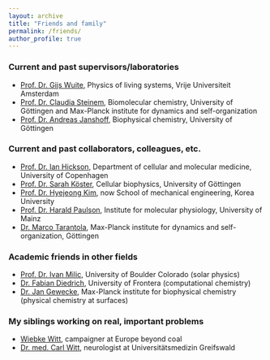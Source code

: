 ```yaml
---
layout: archive
title: "Friends and family"
permalink: /friends/
author_profile: true
---
```


### Current and past supervisors/laboratories

- [Prof. Dr. Gijs Wuite](https://www.gijswuite.com/), Physics of living systems, Vrije Universiteit Amsterdam
- [Prof. Dr. Claudia Steinem](https://www.uni-goettingen.de/de/213067.html), Biomolecular chemistry, University of Göttingen and Max-Planck institute for dynamics and self-organization
- [Prof. Dr. Andreas Janshoff](https://www.uni-goettingen.de/de/208570.html), Biophysical chemistry, University of Göttingen

### Current and past collaborators, colleagues, etc.

- [Prof. Dr. Ian Hickson](https://icmm.ku.dk/english/research-groups/hickson-group/), Department of cellular and molecular medicine, University of Copenhagen
- [Prof. Dr. Sarah Köster](https://www.uni-goettingen.de/de/91107.html), Cellular biophysics, University of Göttingen
- [Prof. Dr. Hyejeong Kim](https://koreauniv.pure.elsevier.com/en/persons/hyejeong-kim), now School of mechanical engineering, Korea University
- [Prof. Dr. Harald Paulson](https://iabserv.biologie.uni-mainz.de/arbeitsgruppen/ag-paulsen/), Institute for molecular physiology, University of Mainz
- [Dr. Marco Tarantola](https://www.lfpn.ds.mpg.de/biophysics/home.html), Max-Planck institute for dynamics and self-organization, Göttingen

### Academic friends in other fields

- [Prof. Dr. Ivan Milic](https://experts.colorado.edu/display/fisid_164960), University of Boulder Colorado (solar physics)
- [Dr. Fabian Diedrich](https://fisica.ufro.cl/dr-fabian-dietrich.html), University of Frontera (computational chemistry)
- [Dr. Jan Gewecke](https://www.mpinat.mpg.de/person/33360/105969), Max-Planck institute for biophysical chemistry (physical chemistry at surfaces)

### My siblings working on real, important problems

- [Wiebke Witt](https://beyond-coal.eu/sitepersons/wiebke-witt/), campaigner at Europe beyond coal
- [Dr. med. Carl Witt](https://www2.medizin.uni-greifswald.de/neurolog/klinik/mitarbeiter/dr-med-carl-witt/), neurologist at Universitätsmedizin Greifswald
